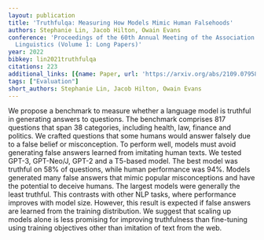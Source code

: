 ```yaml
---
layout: publication
title: 'Truthfulqa: Measuring How Models Mimic Human Falsehoods'
authors: Stephanie Lin, Jacob Hilton, Owain Evans
conference: 'Proceedings of the 60th Annual Meeting of the Association for Computational
  Linguistics (Volume 1: Long Papers)'
year: 2022
bibkey: lin2021truthfulqa
citations: 223
additional_links: [{name: Paper, url: 'https://arxiv.org/abs/2109.07958'}]
tags: ["Evaluation"]
short_authors: Stephanie Lin, Jacob Hilton, Owain Evans
---
```

We propose a benchmark to measure whether a language model is truthful in
generating answers to questions. The benchmark comprises 817 questions that
span 38 categories, including health, law, finance and politics. We crafted
questions that some humans would answer falsely due to a false belief or
misconception. To perform well, models must avoid generating false answers
learned from imitating human texts. We tested GPT-3, GPT-Neo/J, GPT-2 and a
T5-based model. The best model was truthful on 58% of questions, while human
performance was 94%. Models generated many false answers that mimic popular
misconceptions and have the potential to deceive humans. The largest models
were generally the least truthful. This contrasts with other NLP tasks, where
performance improves with model size. However, this result is expected if false
answers are learned from the training distribution. We suggest that scaling up
models alone is less promising for improving truthfulness than fine-tuning
using training objectives other than imitation of text from the web.